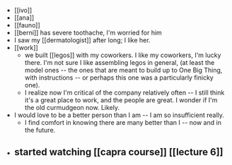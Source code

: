- [[ivo]]
- [[ana]]
- [[fauno]]
- [[berni]] has severe toothache, I'm worried for him
- I saw my [[dermatologist]] after long; I like her.
- [[work]]
	- we built [[legos]] with my coworkers. I like my coworkers, I'm lucky there. I'm not sure I like assembling legos in general, (at least the model ones -- the ones that are meant to build up to One Big Thing, with instructions -- or perhaps this one was a particularly finicky one).
	- I realize now I'm critical of the company relatively often -- I still think it's a great place to work, and the people are great. I wonder if I'm the old curmudgeon now. Likely.
- I would love to be a better person than I am -- I am so insufficient really.
	- I find comfort in knowing there are many better than I -- now and in the future.
- started watching [[capra course]] [[lecture 6]]
	-